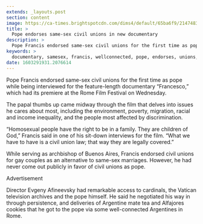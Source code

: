 ```yaml
--- 
extends: _layouts.post 
section: content 
image: https://ca-times.brightspotcdn.com/dims4/default/65ba6f9/2147483647/strip/true/crop/4912x2579+0+348/resize/1200x630!/quality/90/?url=https%3A%2F%2Fcalifornia-times-brightspot.s3.amazonaws.com%2Fa3%2F62%2F70c2230c4441aaac91f7c52fbf2a%2F4720252c27964c9ca0bacb2dbc998a22 
title: > 
  Pope endorses same-sex civil unions in new documentary 
description: > 
  Pope Francis endorsed same-sex civil unions for the first time as pope while being interviewed for the feature-length documentary “Francesco,” which had its premiere at the Rome Film Festival on Wednesday.“What we have to have is a civil union law; that way they are legally covered.”While serving as archbishop of Buenos Aires, Francis endorsed civil unions for gay couples as an alternative to same-sex marriages.However, he had never come out publicly in favor of civil unions as pope.AdvertisementDirector Evgeny Afineevsky had remarkable access to cardinals, the Vatican television archives and the pope himself.He said he negotiated his way in through persistence, and deliveries of Argentine mate tea and Alfajores cookies that he got to the pope via some well-connected Argentines in Rome. 
keywords: > 
  documentary, samesex, francis, wellconnected, pope, endorses, unions, film, endorsed, way, civil, rome 
date: 1603291931.2076614 
--- 
```

<div><p>Pope Francis endorsed same-sex civil unions for the first time as pope while being interviewed for the feature-length documentary &#8220;Francesco,&#8221; which had its premiere at the Rome Film Festival on Wednesday.</p><p>The papal thumbs up came midway through the film that delves into issues he cares about most, including the environment, poverty, migration, racial and income inequality, and the people most affected by discrimination.</p><p>&#8220;Homosexual people have the right to be in a family. They are children of God,&#8221; Francis said in one of his sit-down interviews for the film. &#8220;What we have to have is a civil union law; that way they are legally covered.&#8221;</p><p>While serving as archbishop of Buenos Aires, Francis endorsed civil unions for gay couples as an alternative to same-sex marriages. However, he had never come out publicly in favor of civil unions as pope.</p><p class="google-dfp-ad-caption">Advertisement</p>
    <p id="google-ad8fcd655f-1d96-48b8-ae47-23ed5fa699eb" class="google-dfp-ad injected">
        <p class="google-dfp-ad-placeholder"></p>
    </p>
<p>Director Evgeny Afineevsky had remarkable access to cardinals, the Vatican television archives and the pope himself. He said he negotiated his way in through persistence, and deliveries of Argentine mate tea and Alfajores cookies that he got to the pope via some well-connected Argentines in Rome.</p></div>